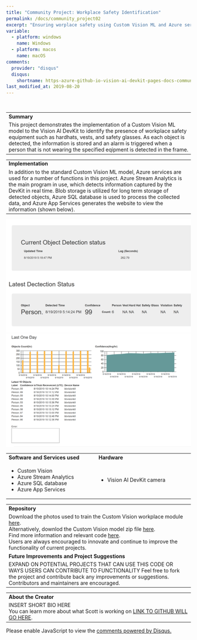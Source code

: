```yaml
---
title: "Community Project: Workplace Safety Identification"
permalink: /docs/community_project02
excerpt: "Ensuring worplace safety using Custom Vision ML and Azure services"
variable:
  - platform: windows
    name: Windows
  - platform: macos
    name: macOS
comments: 
  provider: "disqus"
  disqus: 
    shortname: https-azure-github-io-vision-ai-devkit-pages-docs-community-pr.disqus.com
last_modified_at: 2019-08-20
---
```

<br>
<html>
<table><tr><td><b>Summary</b></td></tr>
<tr><td>
This project demonstrates the implementation of a Custom Vision ML model to the Vision AI DevKit to identify the presence of workplace safety equipment such as hardhats, vests, and safety glasses. As each object is detected, the information is stored and an alarm is triggered when a person that is not wearing the specified eqipment is detected in the frame.  <br> </td></tr>
</table></html>

<html><table>
<tr><td>
<b> Implementation </b> </td></tr>
<tr><td>
In addition to the standard Custom Vision ML model, Azure services are used for a number of functions in this project. Azure Stream Analytics is the main program in use, which detects information captured by the DevKit in real time. Blob storage is utilized for long term storage of detected objects, Azure SQL database is used to process the collected data, and Azure App Services generates the website to view the information (shown below).  <br>
</td></tr></table></html>
<img src="images/workplace_detectionscreen.PNG" alt="i"> 
<img src="images/workplace_graphs.PNG" alt="i">
<html><table>
 <tr>
    <td width = "50%"> <b> Software and Services used</b> </td>
    <td width = "50%"> <b> Hardware </b> </td> 
    <td rowspan="24"></td> </tr>
 <tr>
    <td> <ul type="disc" >
            <li>Custom Vision</li>
            <li>Azure Stream Analytics</li>
            <li>Azure SQL database</li>
            <li>Azure App Services</li>
         </ul> 
   </td> 
    <td> <ul type="disc">
            <li>Vision AI DevKit camera</li>
         </ul>
   </td>
</tr>   
</table></html>
<html><table>
<tr><td><b> Repository </b></td></tr>
<tr><td>
Download the photos used to train the Custom Vision workplace module <a href="https://bbiotstore.blob.core.windows.net/others/WorkplaceSafetyPics.zip">here</a>. <br>
Alternatively, downlod the Custom Vision model zip file <a href="https://bbiotstore.blob.core.windows.net/others/Model.zip">here</a>. <br>
Find more information and relevant code <a href="https://github.com/sseiber/peabody-local-service/blob/master/README.md">here</a>. <br>
Users are always encouraged to innovate and continue to improve the functionality of current projects. 
</td></tr>
<tr><td>
<b> Future Improvements and Project Suggestions </b> </td></tr>
<tr><td>
 EXPAND ON POTENTIAL PROJECTS THAT CAN USE THIS CODE OR WAYS USERS CAN CONTRIBUTE TO FUNCTIONALITY
  Feel free to fork the project and contribute back any improvements or suggestions. Contributors and maintainers are encouraged.
</td></tr>
</table></html>
<html><table>
<tr><td width="70%"><b> About the Creator </b> </td></tr>
<!-- <td rowspan="2" width="30%"> <img src="images/scott.PNG" alt="i"> </td></tr> -->
<td>
INSERT SHORT BIO HERE
<br>
You can learn more about what Scott is working on <a href="https://github.com/sseiber">LINK TO GITHUB WILL GO HERE</a>.
</td>
</table></html>

<div id="disqus_thread"></div>
<script>

/**
*  RECOMMENDED CONFIGURATION VARIABLES: EDIT AND UNCOMMENT THE SECTION BELOW TO INSERT DYNAMIC VALUES FROM YOUR PLATFORM OR CMS.
*  LEARN WHY DEFINING THESE VARIABLES IS IMPORTANT: https://disqus.com/admin/universalcode/#configuration-variables*/
/*
var disqus_config = function () {
this.page.url = https://azure.github.io/Vision-AI-DevKit-Pages/docs/community_project02#;  // Replace PAGE_URL with your page's canonical URL variable
this.page.identifier = community_project_01; // Replace PAGE_IDENTIFIER with your page's unique identifier variable
};
*/
(function() { // DON'T EDIT BELOW THIS LINE
var d = document, s = d.createElement('script');
s.src = 'https://https-azure-github-io-vision-ai-devkit-pages.disqus.com/embed.js';
s.setAttribute('data-timestamp', +new Date());
(d.head || d.body).appendChild(s);
})();
</script>
<noscript>Please enable JavaScript to view the <a href="https://disqus.com/?ref_noscript">comments powered by Disqus.</a></noscript>
                            


